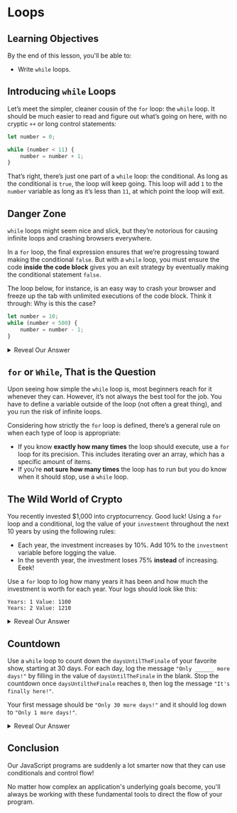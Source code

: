 # Loops

## Learning Objectives

By the end of this lesson, you'll be able to:

* Write `while` loops.

## Introducing `while` Loops</h1>

Let’s meet the simpler, cleaner cousin of the `for` loop: the `while` loop. It should be much easier to read and figure out what’s going on here, with no cryptic `++` or long control statements:

```javascript
let number = 0;

while (number < 11) {
    number = number + 1;
}
```

That’s right, there’s just one part of a `while` loop: the conditional. As long as the conditional is `true`, the loop will keep going. This loop will add `1` to the `number` variable as long as it’s less than `11`, at which point the loop will exit.

## Danger Zone

`while` loops might seem nice and slick, but they’re notorious for causing infinite loops and crashing browsers everywhere.

In a `for` loop, the final expression ensures that we’re progressing toward making the conditional `false`. But with a `while` loop, you must ensure the code **inside the code block** gives you an exit strategy by eventually making the conditional statement `false`.

The loop below, for instance, is an easy way to crash your browser and freeze up the tab with unlimited executions of the code block. Think it through: Why is this the case?

```javascript
let number = 10;
while (number < 500) {
    number = number - 1;
}
```

<details>
    <summary>Reveal Our Answer</summary>
    
Because subtracting `1` from the `number` variable will always keep the conditional `number < 500` `true`, this loop has no way of stopping. The only way out is the time-tested “close your computer as quickly as you can and run away” trick.
   
</details>

## `for` or `While`, That is the Question

Upon seeing how simple the `while` loop is, most beginners reach for it whenever they can. However, it’s not always the best tool for the job. You have to define a variable outside of the loop (not often a great thing), and you run the risk of infinite loops.

Considering how strictly the `for` loop is defined, there’s a general rule on when each type of loop is appropriate:
* If you know **exactly how many times** the loop should execute, use a `for` loop for its precision. This includes iterating over an array, which has a specific amount of items.
* If you’re **not sure how many times** the loop has to run but you do know when it should stop, use a `while` loop.

## The Wild World of Crypto

You recently invested $1,000 into cryptocurrency. Good luck! Using a `for` loop and a conditional, log the value of your `investment` throughout the next 10 years by using the following rules:

* Each year, the investment increases by 10%. Add 10% to the `investment` variable before logging the value.
* In the seventh year, the investment loses 75% **instead** of increasing. Eeek!

 Use a `for` loop to log how many years it has been and how much the investment is worth for each year. Your logs should look like this:
 
 ```
 Years: 1 Value: 1100
 Years: 2 Value: 1210
 ```

<details>
    <summary>Reveal Our Answer</summary>
    
    Here’s how we did it:

```javascript
let investment = 1000;

for (let year = 1; year < 11; year++) {
    if (year === 7) {
        investment = investment * 0.25;
    } else {
        investment = investment * 1.10;
    }
    console.log("Years: " + year + " Value: " + investment);
}
```

</details>

## Countdown

Use a `while` loop to count down the `daysUntilTheFinale` of your favorite show, starting at 30 days. For each day, log the message `"Only ______ more days!"` by filling in the value of `daysUntilTheFinale` in the blank. Stop the countdown once `daysUntiltheFinale` reaches `0`, then log the message `"It's finally here!"`.

Your first message should be `"Only 30 more days!"` and it should log down to `"Only 1 more days!"`.

<details>
    <summary>Reveal Our Answer</summary>
    
    Here’s how we did it:

```javascript
let daysUntilTheFinale = 30;

while (daysUntilTheFinale > 0) {
    console.log("Only " + daysUntilTheFinale + " more days!")
    daysUntilTheFinale = daysUntilTheFinale - 1;
}

console.log("It's finally here!");
```

</details>

## Conclusion

Our JavaScript programs are suddenly a lot smarter now that they can use conditionals and control flow!

No matter how complex an application's underlying goals become, you'll always be working with these fundamental tools to direct the flow of your program.

</textarea>